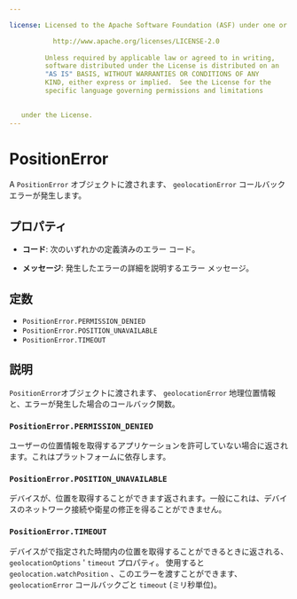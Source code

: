 ```yaml
---

license: Licensed to the Apache Software Foundation (ASF) under one or more contributor license agreements. See the NOTICE file distributed with this work for additional information regarding copyright ownership. The ASF licenses this file to you under the Apache License, Version 2.0 (the "License"); you may not use this file except in compliance with the License. You may obtain a copy of the License at

           http://www.apache.org/licenses/LICENSE-2.0
    
         Unless required by applicable law or agreed to in writing,
         software distributed under the License is distributed on an
         "AS IS" BASIS, WITHOUT WARRANTIES OR CONDITIONS OF ANY
         KIND, either express or implied.  See the License for the
         specific language governing permissions and limitations
    

   under the License.
---
```


# PositionError

A `PositionError` オブジェクトに渡されます、 `geolocationError` コールバック エラーが発生します。

## プロパティ

*   **コード**: 次のいずれかの定義済みのエラー コード。

*   **メッセージ**: 発生したエラーの詳細を説明するエラー メッセージ。

## 定数

*   `PositionError.PERMISSION_DENIED`
*   `PositionError.POSITION_UNAVAILABLE`
*   `PositionError.TIMEOUT`

## 説明

`PositionError`オブジェクトに渡されます、 `geolocationError` 地理位置情報と、エラーが発生した場合のコールバック関数。

### `PositionError.PERMISSION_DENIED`

ユーザーの位置情報を取得するアプリケーションを許可していない場合に返されます。これはプラットフォームに依存します。

### `PositionError.POSITION_UNAVAILABLE`

デバイスが、位置を取得することができます返されます。一般にこれは、デバイスのネットワーク接続や衛星の修正を得ることができません。

### `PositionError.TIMEOUT`

デバイスがで指定された時間内の位置を取得することができるときに返される、 `geolocationOptions` ' `timeout` プロパティ。 使用すると `geolocation.watchPosition` 、このエラーを渡すことができます、 `geolocationError` コールバックごと `timeout` (ミリ秒単位)。